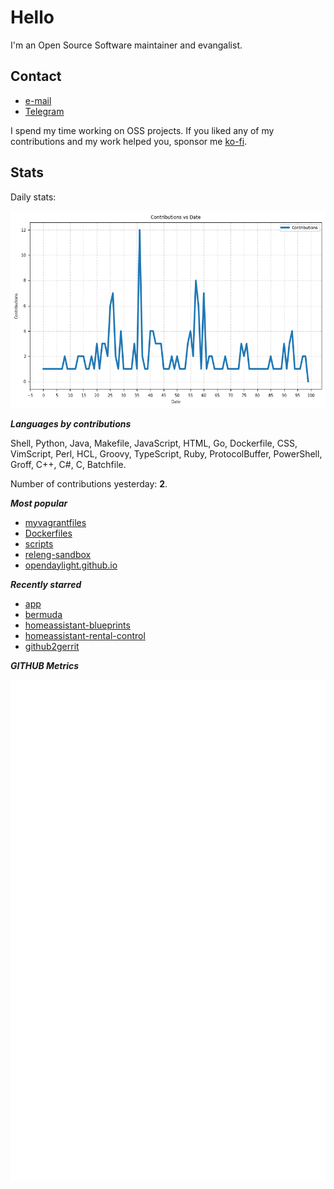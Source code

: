 
# Hello

I'm an Open Source Software maintainer and evangalist.

## Contact

- [e-mail](mailto:askb23@gmail.com)
- [Telegram]()

I spend my time working on OSS projects. If you liked any of
my contributions and my work helped you, sponsor me [ko-fi](https://ko-fi.com/askb23).

## Stats

Daily stats:

![contributions graph](graph.png)

***Languages by contributions***

Shell, Python, Java, Makefile, JavaScript, HTML, Go, Dockerfile, CSS, VimScript, Perl, HCL, Groovy, TypeScript, Ruby, ProtocolBuffer, PowerShell, Groff, C++, C#, C, Batchfile.

Number of contributions yesterday: **2**.

***Most popular***

- [myvagrantfiles](https://github.com/askb/myvagrantfiles)
- [Dockerfiles](https://github.com/askb/Dockerfiles)
- [scripts](https://github.com/askb/scripts)
- [releng-sandbox](https://github.com/opendaylight/releng-sandbox)
- [opendaylight.github.io](https://github.com/opendaylight/opendaylight.github.io)

***Recently starred***

- [app](https://github.com/dcoapp/app)
- [bermuda](https://github.com/agittins/bermuda)
- [homeassistant-blueprints](https://github.com/tykeal/homeassistant-blueprints)
- [homeassistant-rental-control](https://github.com/tykeal/homeassistant-rental-control)
- [github2gerrit](https://github.com/lfit/github2gerrit)

***GITHUB Metrics***

![Metrics](https://github.com/askb/askb/blob/main/github-metrics.svg)


